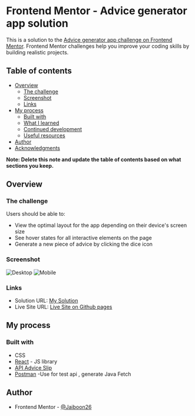 # Frontend Mentor - Advice generator app solution

This is a solution to the [Advice generator app challenge on Frontend Mentor](https://www.frontendmentor.io/challenges/advice-generator-app-QdUG-13db). Frontend Mentor challenges help you improve your coding skills by building realistic projects.

## Table of contents

- [Overview](#overview)
  - [The challenge](#the-challenge)
  - [Screenshot](#screenshot)
  - [Links](#links)
- [My process](#my-process)
  - [Built with](#built-with)
  - [What I learned](#what-i-learned)
  - [Continued development](#continued-development)
  - [Useful resources](#useful-resources)
- [Author](#author)
- [Acknowledgments](#acknowledgments)

**Note: Delete this note and update the table of contents based on what sections you keep.**

## Overview

### The challenge

Users should be able to:

- View the optimal layout for the app depending on their device's screen size
- See hover states for all interactive elements on the page
- Generate a new piece of advice by clicking the dice icon

### Screenshot

![Desktop](https://github.com/Jaiboon26/Advice_generator_React_GET_API/assets/133299258/2607c270-53e1-4fcb-b8b6-801e6d1ec14c)
![Mobile](https://github.com/Jaiboon26/Advice_generator_React_GET_API/assets/133299258/8838e719-c7ee-4c47-901a-d8736aa67cb1)

### Links

- Solution URL: [My Solution](https://www.frontendmentor.io/solutions/advicegeneratorreactgetapi-jLBolHGqZj)
- Live Site URL: [Live Site on Github pages](https://jaiboon26.github.io/Advice_generator_React_GET_API/)

## My process

### Built with

- CSS
- [React](https://reactjs.org/) - JS library
- [API Advice Slip](https://api.adviceslip.com/)
- [Postman](https://www.postman.com/) -Use for test api , generate Java Fetch

## Author

- Frontend Mentor - [@Jaiboon26](https://www.frontendmentor.io/profile/Jaiboon26)
